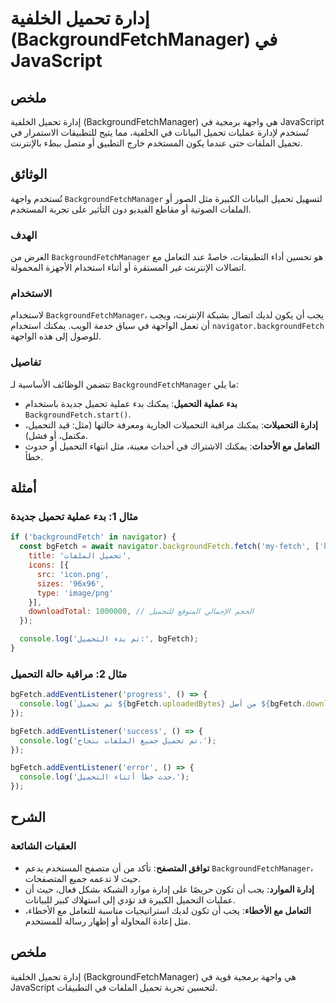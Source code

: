 <!--
Meta Description: # إدارة تحميل الخلفية (BackgroundFetchManager) في JavaScript ## ملخص إدارة تحميل الخلفية (BackgroundFetchManager) هي واجهة برمجية في JavaScript تُستخد...
Meta Keywords: تحميل, backgroundfetchmanager, التحميل, bgfetch, إدارة
-->

# إدارة تحميل الخلفية (BackgroundFetchManager) في JavaScript

## ملخص
إدارة تحميل الخلفية (BackgroundFetchManager) هي واجهة برمجية في JavaScript تُستخدم لإدارة عمليات تحميل البيانات في الخلفية، مما يتيح للتطبيقات الاستمرار في تحميل الملفات حتى عندما يكون المستخدم خارج التطبيق أو متصل ببطء بالإنترنت.

## الوثائق
تُستخدم واجهة `BackgroundFetchManager` لتسهيل تحميل البيانات الكبيرة مثل الصور أو الملفات الصوتية أو مقاطع الفيديو دون التأثير على تجربة المستخدم. 

### الهدف
الغرض من `BackgroundFetchManager` هو تحسين أداء التطبيقات، خاصةً عند التعامل مع اتصالات الإنترنت غير المستقرة أو أثناء استخدام الأجهزة المحمولة.

### الاستخدام
لاستخدام `BackgroundFetchManager`، يجب أن يكون لديك اتصال بشبكة الإنترنت، ويجب أن تعمل الواجهة في سياق خدمة الويب. يمكنك استخدام `navigator.backgroundFetch` للوصول إلى هذه الواجهة.

### تفاصيل
تتضمن الوظائف الأساسية لـ `BackgroundFetchManager` ما يلي:
- **بدء عملية التحميل**: يمكنك بدء عملية تحميل جديدة باستخدام `BackgroundFetch.start()`.
- **إدارة التحميلات**: يمكنك مراقبة التحميلات الجارية ومعرفة حالتها (مثل: قيد التحميل، مكتمل، أو فشل).
- **التعامل مع الأحداث**: يمكنك الاشتراك في أحداث معينة، مثل انتهاء التحميل أو حدوث خطأ.

## أمثلة
### مثال 1: بدء عملية تحميل جديدة
```javascript
if ('backgroundFetch' in navigator) {
  const bgFetch = await navigator.backgroundFetch.fetch('my-fetch', ['https://example.com/file1.jpg', 'https://example.com/file2.jpg'], {
    title: 'تحميل الملفات',
    icons: [{
      src: 'icon.png',
      sizes: '96x96',
      type: 'image/png'
    }],
    downloadTotal: 1000000, // الحجم الإجمالي المتوقع للتحميل
  });

  console.log('تم بدء التحميل:', bgFetch);
}
```

### مثال 2: مراقبة حالة التحميل
```javascript
bgFetch.addEventListener('progress', () => {
  console.log(`تم تحميل ${bgFetch.uploadedBytes} من أصل ${bgFetch.downloadTotal} بايت.`);
});

bgFetch.addEventListener('success', () => {
  console.log('تم تحميل جميع الملفات بنجاح.');
});

bgFetch.addEventListener('error', () => {
  console.log('حدث خطأ أثناء التحميل.');
});
```

## الشرح
### العقبات الشائعة
- **توافق المتصفح**: تأكد من أن متصفح المستخدم يدعم `BackgroundFetchManager`، حيث لا تدعمه جميع المتصفحات.
- **إدارة الموارد**: يجب أن تكون حريصًا على إدارة موارد الشبكة بشكل فعال، حيث أن عمليات التحميل الكبيرة قد تؤدي إلى استهلاك كبير للبيانات.
- **التعامل مع الأخطاء**: يجب أن تكون لديك استراتيجيات مناسبة للتعامل مع الأخطاء، مثل إعادة المحاولة أو إظهار رسالة للمستخدم.

## ملخص
إدارة تحميل الخلفية (BackgroundFetchManager) هي واجهة برمجية قوية في JavaScript لتحسين تجربة تحميل الملفات في التطبيقات.